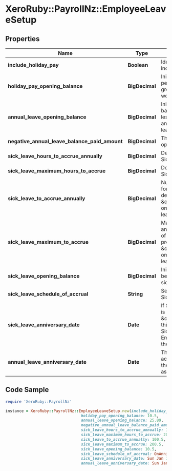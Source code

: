 # XeroRuby::PayrollNz::EmployeeLeaveSetup

## Properties

Name | Type | Description | Notes
------------ | ------------- | ------------- | -------------
**include_holiday_pay** | **Boolean** | Identifier if holiday pay will be included in each payslip | [optional] 
**holiday_pay_opening_balance** | **BigDecimal** | Initial holiday pay balance. A percentage — usually 8% — of gross earnings since their last work anniversary. | [optional] 
**annual_leave_opening_balance** | **BigDecimal** | Initial annual leave balance. The balance at their last anniversary, less any leave taken since then and excluding accrued annual leave. | [optional] 
**negative_annual_leave_balance_paid_amount** | **BigDecimal** | The dollar value of annual leave opening balance if negative. | [optional] 
**sick_leave_hours_to_accrue_annually** | **BigDecimal** | Deprecated use SickLeaveToAccrueAnnually | [optional] 
**sick_leave_maximum_hours_to_accrue** | **BigDecimal** | Deprecated use SickLeaveMaximumToAccrue | [optional] 
**sick_leave_to_accrue_annually** | **BigDecimal** | Number of units accrued annually for sick leave. The type of units is determined by the property \&quot;TypeOfUnitsToAccrue\&quot; on the \&quot;Sick Leave\&quot; leave type | [optional] 
**sick_leave_maximum_to_accrue** | **BigDecimal** | Maximum number of units accrued annually for sick leave. The type of units is determined by the property \&quot;TypeOfUnitsToAccrue\&quot; on the \&quot;Sick Leave\&quot; leave type | [optional] 
**sick_leave_opening_balance** | **BigDecimal** | Initial sick leave balance. This will be positive unless they&#39;ve taken sick leave in advance | [optional] 
**sick_leave_schedule_of_accrual** | **String** | Set Schedule of Accrual Type for Sick Leave | [optional] 
**sick_leave_anniversary_date** | **Date** | If Sick Leave Schedule of Accrual is \&quot;OnAnniversaryDate\&quot;, this is the date when entitled to Sick Leave. When null the Employee&#39;s start date is used as the anniversary date | [optional] 
**annual_leave_anniversary_date** | **Date** | The first date the employee will accrue Annual Leave. When null the Employee&#39;s start date is used as the anniversary date | [optional] 

## Code Sample

```ruby
require 'XeroRuby::PayrollNz'

instance = XeroRuby::PayrollNz::EmployeeLeaveSetup.new(include_holiday_pay: false,
                                 holiday_pay_opening_balance: 10.5,
                                 annual_leave_opening_balance: 25.89,
                                 negative_annual_leave_balance_paid_amount: 10.0,
                                 sick_leave_hours_to_accrue_annually: 100.5,
                                 sick_leave_maximum_hours_to_accrue: 200.5,
                                 sick_leave_to_accrue_annually: 100.5,
                                 sick_leave_maximum_to_accrue: 200.5,
                                 sick_leave_opening_balance: 10.5,
                                 sick_leave_schedule_of_accrual: OnAnniversaryDate,
                                 sick_leave_anniversary_date: Sun Jan 19 00:00:00 GMT 2020,
                                 annual_leave_anniversary_date: Sun Jan 19 00:00:00 GMT 2020)
```


